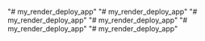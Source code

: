 "# my_render_deploy_app" 
"# my_render_deploy_app" 
"# my_render_deploy_app" 
"# my_render_deploy_app" 
"# my_render_deploy_app" 
"# my_render_deploy_app" 
